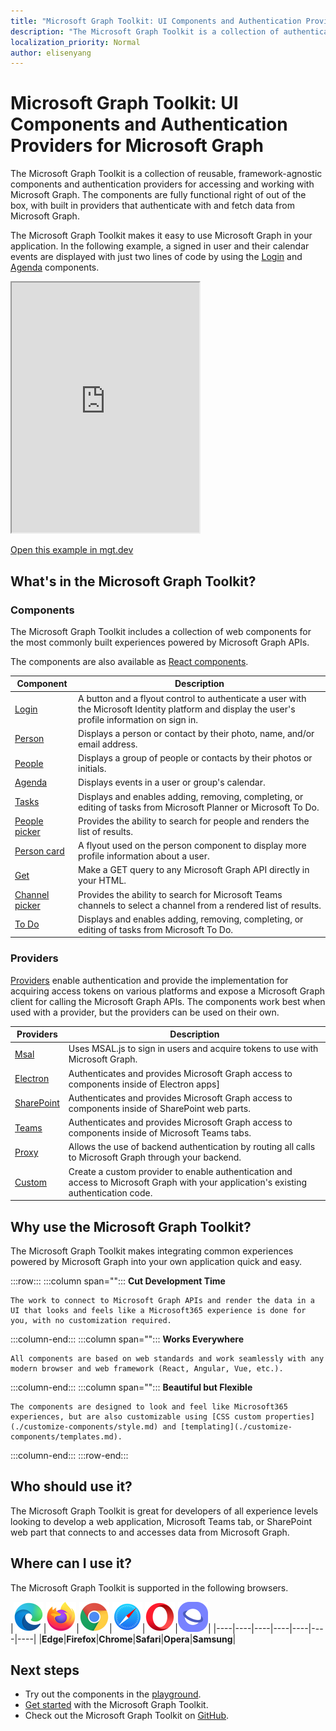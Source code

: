 ```yaml
---
title: "Microsoft Graph Toolkit: UI Components and Authentication Providers for Microsoft Graph"
description: "The Microsoft Graph Toolkit is a collection of authentication providers and reusable, framework-agnostic web components for accessing and working with Microsoft Graph."
localization_priority: Normal
author: elisenyang
---
```


# Microsoft Graph Toolkit: UI Components and Authentication Providers for Microsoft Graph 

The Microsoft Graph Toolkit is a collection of reusable, framework-agnostic components and authentication providers for accessing and working with Microsoft Graph. The components are fully functional right of out of the box, with built in providers that authenticate with and fetch data from Microsoft Graph.

The Microsoft Graph Toolkit makes it easy to use Microsoft Graph in your application. In the following example, a signed in user and their calendar events are displayed with just two lines of code by using the [Login](./components/login.md) and [Agenda](./components/agenda.md) components.

<iframe src="https://mgt.dev/iframe.html?id=samples-general--login-to-show-agenda&source=docs&source=docs" height="400"></iframe>

[Open this example in mgt.dev](https://mgt.dev/?path=/story/samples-general--login-to-show-agenda&source=docs)

## What's in the Microsoft Graph Toolkit?

### Components

The Microsoft Graph Toolkit includes a collection of web components for the most commonly built experiences powered by Microsoft Graph APIs. 

The components are also available as [React components](./get-started/mgt-react.md).

|Component|Description|
|---------|-----------|
|[Login](./components/login.md)|A button and a flyout control to authenticate a user with the Microsoft Identity platform and display the user's profile information on sign in.|
|[Person](./components/person.md)|Displays a person or contact by their photo, name, and/or email address.|
|[People](./components/people.md)|Displays a group of people or contacts by their photos or initials.|
|[Agenda](./components/agenda.md)|Displays events in a user or group's calendar.|
|[Tasks](./components/tasks.md)|Displays and enables adding, removing, completing, or editing of tasks from Microsoft Planner or Microsoft To Do.|
|[People picker](./components/people-picker.md)|Provides the ability to search for people and renders the list of results.|
|[Person card](./components/person-card.md)|A flyout used on the person component to display more profile information about a user.|
|[Get](./components/get.md)|Make a GET query to any Microsoft Graph API directly in your HTML.|
|[Channel picker](./components/teams-channel-picker.md)|Provides the ability to search for Microsoft Teams channels to select a channel from a rendered list of results.|
|[To Do](./components/todo.md)|Displays and enables adding, removing, completing, or editing of tasks from Microsoft To Do.|

### Providers

[Providers](/providers/providers.md) enable authentication and provide the implementation for acquiring access tokens on various platforms and expose a Microsoft Graph client for calling the Microsoft Graph APIs. The components work best when used with a provider, but the providers can be used on their own.

|Providers|Description|
|---------|-----------|
|[Msal](./providers/msal.md)|Uses MSAL.js to sign in users and acquire tokens to use with Microsoft Graph.|
|[Electron](./providers/electron.md)|Authenticates and provides Microsoft Graph access to components inside of Electron apps]
|[SharePoint](./providers/sharepoint.md)|Authenticates and provides Microsoft Graph access to components inside of SharePoint web parts.|
|[Teams](./providers/teams.md)|Authenticates and provides Microsoft Graph access to components inside of Microsoft Teams tabs.|
|[Proxy](./providers/proxy.md)|Allows the use of backend authentication by routing all calls to Microsoft Graph through your backend.|
|[Custom](./providers/custom.md)|Create a custom provider to enable authentication and access to Microsoft Graph with your application's existing authentication code.|

## Why use the Microsoft Graph Toolkit?

The Microsoft Graph Toolkit makes integrating common experiences powered by Microsoft Graph into your own application quick and easy.

:::row:::
   :::column span="":::
    **Cut Development Time**

    The work to connect to Microsoft Graph APIs and render the data in a UI that looks and feels like a Microsoft365 experience is done for you, with no customization required.
  :::column-end:::
  :::column span="":::
    **Works Everywhere**

    All components are based on web standards and work seamlessly with any modern browser and web framework (React, Angular, Vue, etc.). 
  :::column-end:::
  :::column span="":::
    **Beautiful but Flexible**

    The components are designed to look and feel like Microsoft365 experiences, but are also customizable using [CSS custom properties](./customize-components/style.md) and [templating](./customize-components/templates.md).
  :::column-end:::
:::row-end:::

## Who should use it?

The Microsoft Graph Toolkit is great for developers of all experience levels looking to develop a web application, Microsoft Teams tab, or SharePoint web part that connects to and accesses data from Microsoft Graph.

## Where can I use it?

The Microsoft Graph Toolkit is supported in the following browsers.

|![Edge](images/edgeIcon.png)|![Firefox](images/firefoxIcon.png)|![Chrome](images/chromeIcon.png)|![Safari](images/safariIcon.png)|![Opera](images/operaIcon.png)|![Samsung Internet](images/samsungInternetIcon.png)|
|----|----|----|----|----|----|----|
|**Edge**|**Firefox**|**Chrome**|**Safari**|**Opera**|**Samsung**|

## Next steps

- Try out the components in the [playground](https://mgt.dev).
- [Get started](./get-started/overview.md) with the Microsoft Graph Toolkit.
- Check out the Microsoft Graph Toolkit on [GitHub](https://aka.ms/mgt).

